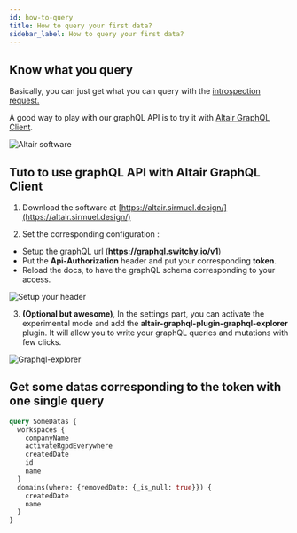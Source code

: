 ```yaml
---
id: how-to-query
title: How to query your first data?
sidebar_label: How to query your first data?
---
```



## Know what you query

Basically, you can just get what you can query with the [introspection request.](/docs/overview/schema-introspection)

A good way to play with our graphQL API is to try it with [Altair GraphQL Client](https://altair.sirmuel.design/).

![Altair software](https://cdn-std.droplr.net/files/acc_762311/SoragR)


## Tuto to use graphQL API with Altair GraphQL Client 

1. Download the software at [https://altair.sirmuel.design/](https://altair.sirmuel.design/)

2. Set the corresponding configuration :
- Setup the graphQL url (**https://graphql.switchy.io/v1**)
- Put the **Api-Authorization** header and put your corresponding **token**.
- Reload the docs, to have the graphQL schema corresponding to your access.


![Setup your header](https://cdn-std.droplr.net/files/acc_762311/AYLLaN)

3. **(Optional but awesome)**, In the settings part, you can activate the experimental mode and add the **altair-graphql-plugin-graphql-explorer** plugin. It will allow you to write your graphQL queries and mutations with few clicks.


![Graphql-explorer](https://cdn-std.droplr.net/files/acc_762311/vfaEzp)


## Get some datas corresponding to the token with one single query

```graphql
query SomeDatas {
  workspaces {
    companyName
    activateRgpdEverywhere
    createdDate
    id
    name
  }
  domains(where: {removedDate: {_is_null: true}}) {
    createdDate
    name
  }
}

```


